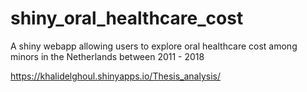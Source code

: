 # shiny_oral_healthcare_cost
A shiny webapp allowing users to explore oral healthcare cost among minors in the Netherlands between 2011 - 2018

https://khalidelghoul.shinyapps.io/Thesis_analysis/
